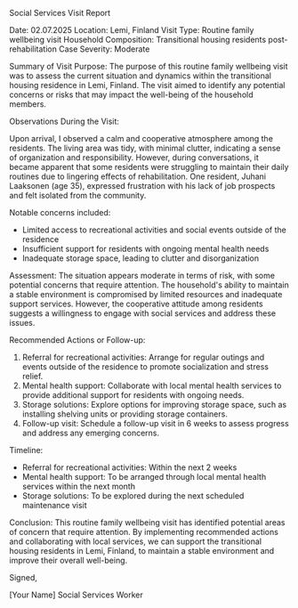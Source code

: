 Social Services Visit Report

Date: 02.07.2025
Location: Lemi, Finland
Visit Type: Routine family wellbeing visit
Household Composition: Transitional housing residents post-rehabilitation
Case Severity: Moderate

Summary of Visit Purpose:
The purpose of this routine family wellbeing visit was to assess the current situation and dynamics within the transitional housing residence in Lemi, Finland. The visit aimed to identify any potential concerns or risks that may impact the well-being of the household members.

Observations During the Visit:

Upon arrival, I observed a calm and cooperative atmosphere among the residents. The living area was tidy, with minimal clutter, indicating a sense of organization and responsibility. However, during conversations, it became apparent that some residents were struggling to maintain their daily routines due to lingering effects of rehabilitation. One resident, Juhani Laaksonen (age 35), expressed frustration with his lack of job prospects and felt isolated from the community.

Notable concerns included:

* Limited access to recreational activities and social events outside of the residence
* Insufficient support for residents with ongoing mental health needs
* Inadequate storage space, leading to clutter and disorganization

Assessment:
The situation appears moderate in terms of risk, with some potential concerns that require attention. The household's ability to maintain a stable environment is compromised by limited resources and inadequate support services. However, the cooperative attitude among residents suggests a willingness to engage with social services and address these issues.

Recommended Actions or Follow-up:

1. Referral for recreational activities: Arrange for regular outings and events outside of the residence to promote socialization and stress relief.
2. Mental health support: Collaborate with local mental health services to provide additional support for residents with ongoing needs.
3. Storage solutions: Explore options for improving storage space, such as installing shelving units or providing storage containers.
4. Follow-up visit: Schedule a follow-up visit in 6 weeks to assess progress and address any emerging concerns.

Timeline:

* Referral for recreational activities: Within the next 2 weeks
* Mental health support: To be arranged through local mental health services within the next month
* Storage solutions: To be explored during the next scheduled maintenance visit

Conclusion:
This routine family wellbeing visit has identified potential areas of concern that require attention. By implementing recommended actions and collaborating with local services, we can support the transitional housing residents in Lemi, Finland, to maintain a stable environment and improve their overall well-being.

Signed,

[Your Name]
Social Services Worker